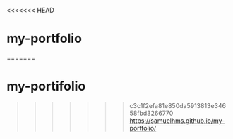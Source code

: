 <<<<<<< HEAD
# my-portfolio
=======
# my-portifolio
>>>>>>> c3c1f2efa81e850da5913813e34658fbd3266770
https://samuelhms.github.io/my-portfolio/
